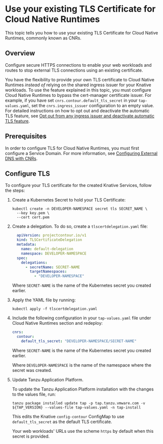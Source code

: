 # Use your existing TLS Certificate for Cloud Native Runtimes

This topic tells you how to use your existing TLS Certificate for Cloud Native Runtimes, commonly known as CNRs.

## <a id='overview'></a> Overview

Configure secure HTTPS connections to enable your web workloads and routes to stop external TLS connections
using an existing certificate.

You have the flexibility to provide your own TLS certificate to Cloud Native Runtimes
_instead of_ relying on the shared ingress issuer for your Knative workloads. To use the feature explained in this topic,
you must configure Cloud Native Runtimes to bypass the cert-manager certificate issuer. For example, if you have set `cnrs.contour.default_tls_secret` in your `tap-values.yaml`,
set the `cnrs.ingress_issuer` configuration to an empty value. For detailed instructions on how to opt out and deactivate the automatic TLS feature, see [Opt out from any ingress issuer and deactivate automatic TLS feature](./auto-tls/tls-guides-deactivate-autotls.hbs.md).

## <a id='prereqs'></a> Prerequisites

In order to configure TLS for Cloud Native Runtimes, you must first configure a Service Domain. For more information, see [Configuring External DNS with CNRs](./external_dns.hbs.md).

## <a id='config'></a> Configure TLS

To configure your TLS certificate for the created Knative Services, follow the steps:

1. Create a Kubernetes Secret to hold your TLS Certificate:

    ```console
    kubectl create -n DEVELOPER-NAMESPACE secret tls SECRET_NAME \
      --key key.pem \
      --cert cert.pem
    ```

1. Create a delegation. To do so, create a `tlscertdelegation.yaml` file:

    ```yaml
      apiVersion: projectcontour.io/v1
      kind: TLSCertificateDelegation
      metadata:
        name: default-delegation
        namespace: DEVELOPER-NAMESPACE
      spec:
        delegations:
          - secretName: SECRET-NAME
            targetNamespaces:
              - "DEVELOPER-NAMESPACE"
    ```

    Where `SECRET-NAME` is the name of the Kubernetes secret you created earlier.

1. Apply the YAML file by running:

    ```console
    kubectl apply -f tlscertdelegation.yaml
    ```

1. Include the following configuration in your `tap-values.yaml` file under Cloud Native Runtimes section and redeploy:

    ```yaml
    cnrs:
      contour:
        default_tls_secret: "DEVELOPER-NAMESPACE/SECRET-NAME"
    ```

    Where `SECRET-NAME` is the name of the Kubernetes secret you created earlier.

    Where `DEVELOPER-NAMESPACE` is the name of the namespace where the secret was created.

1. Update Tanzu Application Platform.

    To update the Tanzu Application Platform installation with the changes to the values file, run:

    ```console
    tanzu package installed update tap -p tap.tanzu.vmware.com -v ${TAP_VERSION} --values-file tap-values.yaml -n tap-install
    ```

    This edits the Knative `config-contour` ConfigMap to use `default_tls_secret` as the default TLS certificate.

    Your web workloads' URLs use the scheme `https` by default when this secret is provided.
